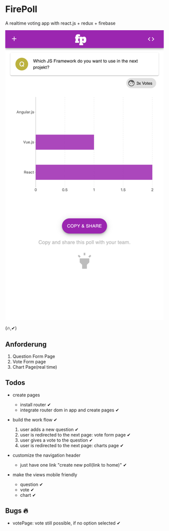 # FirePoll
A realtime voting app with react.js + redux + firebase

![screenshot](./screenshot.png)

(🔥,✔︎)
## Anforderung
 1. Question Form Page
 2. Vote Form page
 3. Chart Page(real time)

## Todos
- create pages
    - install router ✔︎
    - integrate router dom in app and create pages ✔︎
- build the work flow ✔︎
    1. user adds a new question ✔︎
    2. user is redirected to the next page: vote form page ✔︎
    3. user gives a vote to the question ✔︎
    4. user is redirected to the next page:  charts page ✔︎
   
- customize the navigation header
    - just have one link "create new poll(link to home)" ✔︎
    
- make the views mobile friendly
    - question ✔︎
    - vote ✔︎
    - chart ✔︎

## Bugs 🔥
- votePage: vote still possible, if no option selected ✔︎

    
    
